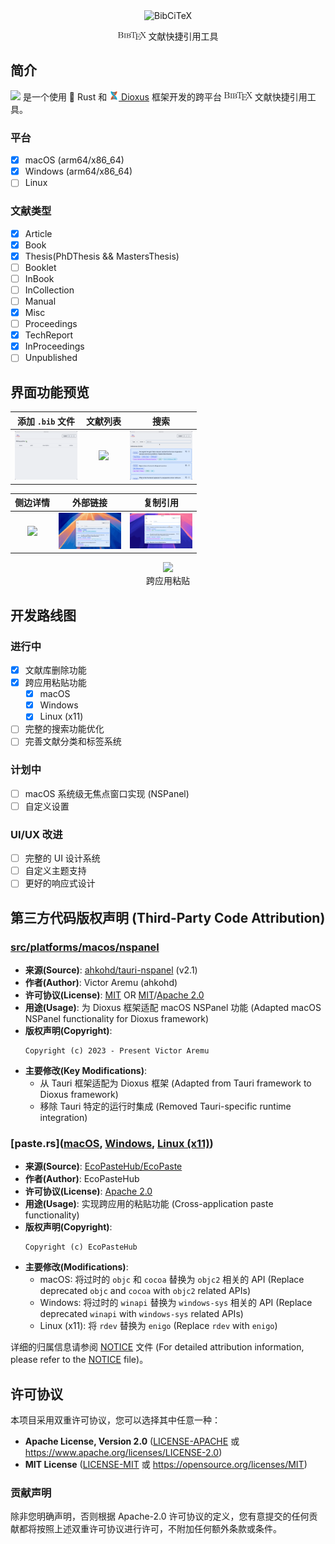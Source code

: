 <div align=center>
<img src="assets/transparent_logo.png" width="120" alt="BibCiTeX">
<p align="center">
    <img src="assets/readme/BibTeX.png" width="45">  文献快捷引用工具
</p>
</div>

## 简介

<img src="assets/transparent_logo.png" width="20"> 是一个使用 🦀 Rust 和 [<img src="assets/readme/dioxus.svg" width="15"> Dioxus](https://dioxuslabs.com) 框架开发的跨平台 <img src="assets/readme/BibTeX.png" width="45"> 文献快捷引用工具。

### 平台
- [x] macOS (arm64/x86_64)
- [x] Windows (arm64/x86_64)
- [ ] Linux

### 文献类型
- [x] Article
- [x] Book
- [x] Thesis(PhDThesis && MastersThesis)
- [ ] Booklet
- [ ] InBook
- [ ] InCollection
- [ ] Manual
- [x] Misc
- [ ] Proceedings
- [x] TechReport
- [x] InProceedings
- [ ] Unpublished

## 界面功能预览
<div align="center">

| 添加 `.bib` 文件 | 文献列表 | 搜索 |
| :---: | :---: | :---: |
| [<img src="assets/readme/add_bib.gif" width="100">](./assets/readme/add_bib.gif) | [<img src="assets/readme/show_details.gif" width="100">](./assets/readme/show_details.gif) | [<img src="assets/readme/search.gif" width="100">](./assets/readme/search.gif) |

| 侧边详情 | 外部链接 | 复制引用 |
| :---: | :---: | :---: |
| [<img src="assets/readme/drawer.gif" width="100">](./assets/readme/drawer.gif) | [<img src="assets/readme/url.gif" width="100">](./assets/readme/url.gif) | [<img src="assets/readme/copy.gif" width="100">](./assets/readme/copy.gif) |

</div>

<div align="center">
<figure>
<a href="assets/readme/cross_paste.gif">
<img src="assets/readme/cross_paste.gif">
</a>
<figcaption>跨应用粘贴</figcaption>
</figure>
</div>



## 开发路线图
### 进行中
- [x] 文献库删除功能
- [x] 跨应用粘贴功能
  - [x] macOS
  - [x] Windows
  - [x] Linux (x11)
- [ ] 完整的搜索功能优化
- [ ] 完善文献分类和标签系统

### 计划中
- [ ] macOS 系统级无焦点窗口实现 (NSPanel)
- [ ] 自定义设置

### UI/UX 改进
- [ ] 完整的 UI 设计系统
- [ ] 自定义主题支持
- [ ] 更好的响应式设计

## 第三方代码版权声明 (Third-Party Code Attribution)
### [src/platforms/macos/nspanel](./src/platforms/macos/nspanel)
- **来源(Source)**: [ahkohd/tauri-nspanel](https://github.com/ahkohd/tauri-nspanel) (v2.1)
- **作者(Author)**: Victor Aremu (ahkohd)
- **许可协议(License)**: [MIT](https://github.com/ahkohd/tauri-nspanel/blob/v2.1/LICENSE_MIT) OR [MIT](https://github.com/ahkohd/tauri-nspanel/blob/v2.1/LICENSE_MIT)/[Apache 2.0](https://github.com/ahkohd/tauri-nspanel/blob/v2.1/LICENSE_APACHE-2.0)
- **用途(Usage)**: 为 Dioxus 框架适配 macOS NSPanel 功能 (Adapted macOS NSPanel functionality for Dioxus framework)
- **版权声明(Copyright)**:
  ```
  Copyright (c) 2023 - Present Victor Aremu
  ```
- **主要修改(Key Modifications)**:
  - 从 Tauri 框架适配为 Dioxus 框架 (Adapted from Tauri framework to Dioxus framework)
  - 移除 Tauri 特定的运行时集成 (Removed Tauri-specific runtime integration)

### [paste.rs]([macOS](./src/platforms/macos/paste.rs), [Windows](./src/platforms/windows/paste.rs), [Linux (x11)](./src/platforms/linux/paste.rs))
- **来源(Source)**: [EcoPasteHub/EcoPaste](https://github.com/EcoPasteHub/EcoPaste)
- **作者(Author)**: EcoPasteHub
- **许可协议(License)**: [Apache 2.0](https://github.com/EcoPasteHub/EcoPaste/blob/master/LICENSE)
- **用途(Usage)**: 实现跨应用的粘贴功能 (Cross-application paste functionality)
- **版权声明(Copyright)**:
  ```
  Copyright (c) EcoPasteHub
  ```
- **主要修改(Modifications)**:
  -  macOS: 将过时的 `objc` 和 `cocoa` 替换为 `objc2` 相关的 API (Replace deprecated `objc` and `cocoa` with `objc2` related APIs)
  - Windows: 将过时的 `winapi` 替换为 `windows-sys` 相关的 API (Replace deprecated `winapi` with `windows-sys` related APIs)
  - Linux (x11): 将 `rdev` 替换为 `enigo`  (Replace `rdev` with `enigo`)


详细的归属信息请参阅 [NOTICE](./NOTICE) 文件 (For detailed attribution information, please refer to the [NOTICE](./NOTICE) file)。

## 许可协议

本项目采用双重许可协议，您可以选择其中任意一种：

* **Apache License, Version 2.0** ([LICENSE-APACHE](LICENSE-APACHE) 或 https://www.apache.org/licenses/LICENSE-2.0)
* **MIT License** ([LICENSE-MIT](LICENSE-MIT) 或 https://opensource.org/licenses/MIT)

### 贡献声明
除非您明确声明，否则根据 Apache-2.0 许可协议的定义，您有意提交的任何贡献都将按照上述双重许可协议进行许可，不附加任何额外条款或条件。
